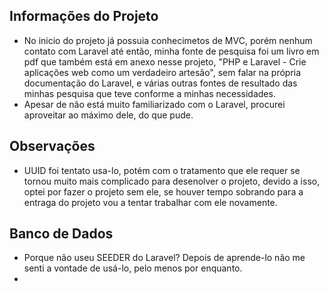 ## Informações do Projeto
* No inicio do projeto já possuia conhecimetos de MVC, porém nenhum contato com Laravel até então, minha fonte de pesquisa foi um livro em pdf que também está em anexo nesse projeto, "PHP e Laravel - Crie aplicações web como um verdadeiro artesão", sem falar na própria documentação do Laravel, e várias outras fontes de resultado das minhas pesquisa que teve conforme a minhas necessidades.
* Apesar de não está muito familiarizado com o Laravel, procurei aproveitar ao máximo dele, do que pude.

## Observações
* UUID foi tentato usa-lo, potém com o tratamento que ele requer se tornou muito mais complicado para desenolver o projeto, devido a isso, optei por fazer o projeto sem ele, se houver tempo sobrando para a entraga do projeto vou a tentar trabalhar com ele novamente.

## Banco de Dados
* Porque não useu SEEDER do Laravel? Depois de aprende-lo não me senti a vontade de usá-lo, pelo menos por enquanto.
* 
